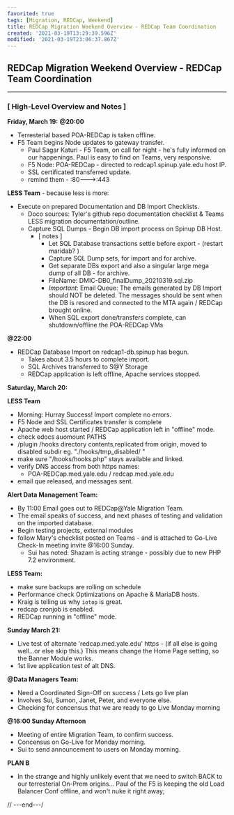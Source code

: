 ```yaml
---
favorited: true
tags: [Migration, REDCap, Weekend]
title: REDCap Migration Weekend Overview - REDCap Team Coordination
created: '2021-03-19T13:29:39.596Z'
modified: '2021-03-19T23:06:37.867Z'
---
```


## REDCap Migration Weekend Overview - REDCap Team Coordination
---

### [ High-Level Overview and Notes ]

**Friday, March 19:**
**@20:00** 
- Terresterial based POA-REDCap is taken offline.
- F5 Team begins Node updates to gateway transfer.
  - Paul Sagar Katuri - F5 Team,  on call for night - he's fully informed on our happenings. Paul is easy to find on Teams, very responsive. 
  - F5 Node: POA-REDCap - directed to redcap1.spinup.yale.edu host IP.
  - SSL certificated transferred update.
  - remind them - :80--->:443

**LESS Team** - because less is more:
- Execute on prepared Documentation and DB Import Checklists.
    - Doco sources: Tyler's github repo documentation checklist & Teams LESS migration documentation/outline. 
    - Capture SQL Dumps - Begin DB import process on Spinup DB Host.  
      - [ notes ]
        - Let SQL Database transactions settle before export - (restart maridab? )
        - Capture SQL Dump sets, for import and for archive.
        - Get separate DBs export and also a singular large mega dump of all DB - for archive. 
        - FileName: DMIC-DB0_finalDump_20210319.sql.zip
        - _Important_:  Email Queue: The emails generated by DB Import should NOT be deleted. The messages should be sent when the DB is resored and connected to the MTA again / REDCap brought online. 
        - When SQL export done/transfers complete, can shutdown/offline the POA-REDCap VMs
      
**@22:00** 
- REDCap Database Import on redcap1-db.spinup has begun.
  - Takes about 3.5 hours to complete import.
  - SQL Archives transferred to S@Y Storage  
  - REDCap application is left offline, Apache services stopped. 

**Saturday, March 20:**

**LESS Team**
- Morning: Hurray Success! Import complete no errors. 
- F5 Node and SSL Certificates transfer is complete
- Apache web host started / REDCap application left in "offline" mode. 
- check edocs auomount PATHS 
- /plugin /hooks directory contents,replicated from origin, moved to disabled subdir eg. "./hooks/tmp_disabled/ "
- make sure "/hooks/hooks.php" stays available and linked. 
- verify DNS access from both https names: 
    - POA-REDCap.med.yale.edu / redcap.med.yale.edu
- email que released, and messages sent. 
    

**Alert Data Management Team:**
- By 11:00 Email goes out to REDCap@Yale Migration Team.
- The email speaks of success, and next phases of testing and validation on the imported database.
- Begin testing projects, external modules 
- follow Mary's checklist posted on Teams - and is attached to Go-Live Check-In meeting invite @16:00 Sunday.
    - Sui has noted:  Shazam is acting strange - possibly due to new PHP 7.2 environment. 

**LESS Team:**
- make sure backups are rolling on schedule
- Performance check Optimizations on Apache & MariaDB hosts.  
- Kraig is telling us why `iotop` is great.
- redcap cronjob is enabled.
- REDCap running in "offline" mode. 


**Sunday March 21:**
- Live test of alternate 'redcap.med.yale.edu' https - (if all else is going well...or else skip this.)
This means change the Home Page setting, so the Banner Module works.
- 1st live application test of alt DNS. 


**@Data Managers Team:**
- Need a Coordinated Sign-Off on success  / Lets go live plan
- Involves Sui, Sumon, Janet, Peter, and everyone else.
- Checking for concensus that we are ready to go Live Monday morning

**@16:00 Sunday Afternoon** 
- Meeting of entire Migration Team, to confirm success.
- Concensus on Go-Live for Monday morning.
- Sui to send announcement to users on Monday morning. 

**PLAN B**
- In the strange and highly unlikely event that we need to switch BACK to our
terresterial On-Prem origins...
Paul of the F5 is keeping the old Load Balancer Conf offline, and won't nuke it right away;

//
---end---/
